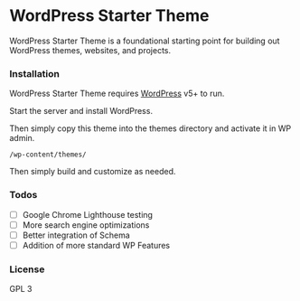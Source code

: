 # WordPress Starter Theme

WordPress Starter Theme is a foundational starting point for building out WordPress themes, websites, and projects. 

### Installation

WordPress Starter Theme requires [WordPress](https://wordpress.org/) v5+ to run.

Start the server and install WordPress.

Then simply copy this theme into the themes directory and activate it in WP admin.

```
/wp-content/themes/
```
Then simply build and customize as needed.

### Todos

 - [ ] Google Chrome Lighthouse testing
 - [ ] More search engine optimizations
 - [ ] Better integration of Schema
 - [ ] Addition of more standard WP Features

### License

GPL 3
